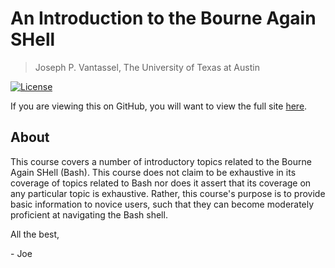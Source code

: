 # An Introduction to the Bourne Again SHell

> Joseph P. Vantassel, The University of Texas at Austin

[![License](https://img.shields.io/badge/license-CC--By--SA--4.0-brightgreen.svg)](https://github.com/jpvantassel/bash-course/blob/master/LICENSE.md)

If you are viewing this on GitHub, you will want to view the full site
[here](https://jpvantassel.github.io/bash-course/).

## About

This course covers a number of introductory topics related to the Bourne
Again SHell (Bash). This course does not claim to be exhaustive in
its coverage of topics related to Bash nor does it assert that its coverage
on any particular topic is exhaustive. Rather, this course's purpose is to
provide basic information to novice users, such that they can become moderately
proficient at navigating the Bash shell.

All the best,

\- Joe
